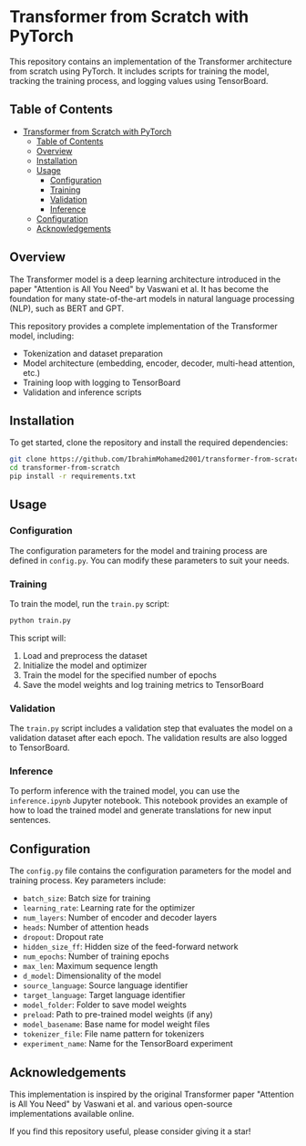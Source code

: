 # Transformer from Scratch with PyTorch

This repository contains an implementation of the Transformer architecture from scratch using PyTorch. It includes scripts for training the model, tracking the training process, and logging values using TensorBoard.

## Table of Contents

- [Transformer from Scratch with PyTorch](#transformer-from-scratch-with-pytorch)
  - [Table of Contents](#table-of-contents)
  - [Overview](#overview)
  - [Installation](#installation)
  - [Usage](#usage)
    - [Configuration](#configuration)
    - [Training](#training)
    - [Validation](#validation)
    - [Inference](#inference)
  - [Configuration](#configuration-1)
  - [Acknowledgements](#acknowledgements)

## Overview

The Transformer model is a deep learning architecture introduced in the paper "Attention is All You Need" by Vaswani et al. It has become the foundation for many state-of-the-art models in natural language processing (NLP), such as BERT and GPT.

This repository provides a complete implementation of the Transformer model, including:

- Tokenization and dataset preparation
- Model architecture (embedding, encoder, decoder, multi-head attention, etc.)
- Training loop with logging to TensorBoard
- Validation and inference scripts

## Installation

To get started, clone the repository and install the required dependencies:

``` bash
git clone https://github.com/IbrahimMohamed2001/transformer-from-scratch.git
cd transformer-from-scratch
pip install -r requirements.txt
```

## Usage

### Configuration

The configuration parameters for the model and training process are defined in `config.py`. You can modify these parameters to suit your needs.

### Training

To train the model, run the `train.py` script:

```bash
python train.py
```

This script will:

1. Load and preprocess the dataset
2. Initialize the model and optimizer
3. Train the model for the specified number of epochs
4. Save the model weights and log training metrics to TensorBoard

### Validation

The `train.py` script includes a validation step that evaluates the model on a validation dataset after each epoch. The validation results are also logged to TensorBoard.

### Inference

To perform inference with the trained model, you can use the `inference.ipynb` Jupyter notebook. This notebook provides an example of how to load the trained model and generate translations for new input sentences.

## Configuration

The `config.py` file contains the configuration parameters for the model and training process. Key parameters include:

- `batch_size`: Batch size for training
- `learning_rate`: Learning rate for the optimizer
- `num_layers`: Number of encoder and decoder layers
- `heads`: Number of attention heads
- `dropout`: Dropout rate
- `hidden_size_ff`: Hidden size of the feed-forward network
- `num_epochs`: Number of training epochs
- `max_len`: Maximum sequence length
- `d_model`: Dimensionality of the model
- `source_language`: Source language identifier
- `target_language`: Target language identifier
- `model_folder`: Folder to save model weights
- `preload`: Path to pre-trained model weights (if any)
- `model_basename`: Base name for model weight files
- `tokenizer_file`: File name pattern for tokenizers
- `experiment_name`: Name for the TensorBoard experiment

## Acknowledgements

This implementation is inspired by the original Transformer paper "Attention is All You Need" by Vaswani et al. and various open-source implementations available online.

If you find this repository useful, please consider giving it a star!
